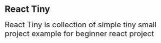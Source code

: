 # React Tiny 
<font size="5">
React Tiny is collection of simple tiny small project example for beginner react project
</font> 